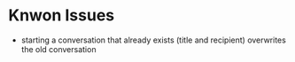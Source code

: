 # Knwon Issues

- starting a conversation that already exists (title and recipient) overwrites the old conversation  
